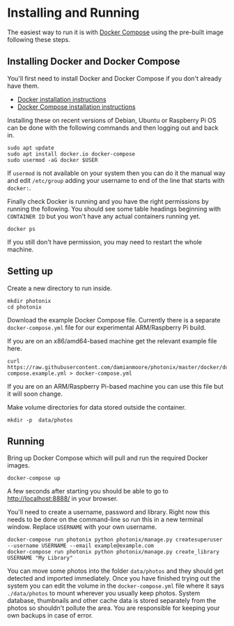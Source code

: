 # Installing and Running

The easiest way to run it is with [Docker Compose](https://docs.docker.com/compose/install/#install-compose) using the pre-built image following these steps.

## Installing Docker and Docker Compose

You'll first need to install Docker and Docker Compose if you don't already have them.

- [Docker installation instructions](https://docs.docker.com/get-docker/)
- [Docker Compose installation instructions](https://docs.docker.com/compose/install/)

Installing these on recent versions of Debian, Ubuntu or Raspberry Pi OS can be done with the following commands and then logging out and back in.

    sudo apt update
    sudo apt install docker.io docker-compose
    sudo usermod -aG docker $USER

If `usermod` is not available on your system then you can do it the manual way and edit `/etc/group` adding your username to end of the line that starts with `docker:`.

Finally check Docker is running and you have the right permissions by running the following. You should see some table headings beginning with `CONTAINER ID` but you won't have any actual containers running yet.

    docker ps

If you still don't have permission, you may need to restart the whole machine.

## Setting up

Create a new directory to run inside.

    mkdir photonix
    cd photonix

Download the example Docker Compose file. Currently there is a separate `docker-compose.yml` file for our experimental ARM/Raspberry Pi build.

If you are on an x86/amd64-based machine get the relevant example file here.

    curl https://raw.githubusercontent.com/damianmoore/photonix/master/docker/docker-compose.example.yml > docker-compose.yml

If you are on an ARM/Raspberry Pi-based machine you can use this file but it will soon change.

Make volume directories for data stored outside the container.

    mkdir -p  data/photos

## Running

Bring up Docker Compose which will pull and run the required Docker images.

    docker-compose up

A few seconds after starting you should be able to go to [http://localhost:8888/](http://localhost:8888/) in your browser.

You'll need to create a username, password and library. Right now this needs to be done on the command-line so run this in a new terminal window. Replace `USERNAME` with your own username.

    docker-compose run photonix python photonix/manage.py createsuperuser --username USERNAME --email example@example.com
    docker-compose run photonix python photonix/manage.py create_library USERNAME "My Library"

You can move some photos into the folder `data/photos` and they should get detected and imported immediately. Once you have finished trying out the system you can edit the volume in the `docker-compose.yml` file where it says `./data/photos` to mount wherever you usually keep photos. System database, thumbnails and other cache data is stored separately from the photos so shouldn't pollute the area. You are responsible for keeping your own backups in case of error.

<!---
## Raspberry Pi

```
sudo apt update
sudo apt install docker.io docker-compose
sudo usermod -aG docker $USER
# Log out and log back in
nano docker-compose.yml
docker-compose up
```
-->
